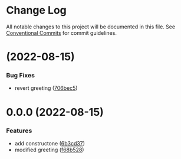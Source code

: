 # Change Log

All notable changes to this project will be documented in this file.
See [Conventional Commits](https://conventionalcommits.org) for commit guidelines.

#  (2022-08-15)


### Bug Fixes

* revert greeting ([706bec5](https://github.com/Dazza65/pattern-library/commit/706bec53891b251e16b29a005f1ba426f7b9aa6a))



# 0.0.0 (2022-08-15)


### Features

* add constructone ([6b3cd37](https://github.com/Dazza65/pattern-library/commit/6b3cd37f71e953b355d9faa6aa313fd02a193c01))
* modified greeting ([f68b528](https://github.com/Dazza65/pattern-library/commit/f68b5284e995eb7863bd45aaff8e1af77ffd8bee))
